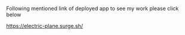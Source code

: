 Following mentioned link of deployed app to see my work please click below

https://electric-plane.surge.sh/
